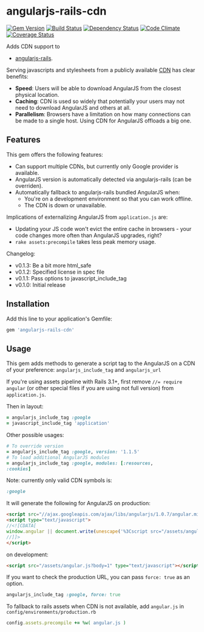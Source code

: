 # angularjs-rails-cdn

[![Gem Version](https://badge.fury.io/rb/angularjs-rails-cdn.png)](https://badge.fury.io/rb/angularjs-rails-cdn)
[![Build Status](https://secure.travis-ci.org/styx/angularjs-rails-cdn.png?branch=master)](https://travis-ci.org/styx/angularjs-rails-cdn)
[![Dependency Status](https://gemnasium.com/styx/angularjs-rails-cdn.png)](https://gemnasium.com/styx/angularjs-rails-cdn)
[![Code Climate](https://codeclimate.com/github/styx/angularjs-rails-cdn.png)](https://github.com/styx/angularjs-rails-cdn)
[![Coverage Status](https://coveralls.io/repos/styx/angularjs-rails-cdn/badge.png?branch=master)](https://coveralls.io/r/styx/angularjs-rails-cdn)

Adds CDN support to

* [angularjs-rails](https://github.com/hiravgandhi/angularjs-rails).

Serving javascripts and stylesheets from a publicly available [CDN](http://en.wikipedia.org/wiki/Content_Delivery_Network) has clear benefits:

* **Speed**: Users will be able to download AngularJS from the closest physical location.
* **Caching**: CDN is used so widely that potentially your users may not
  need to download AngularJS and others at all.
* **Parallelism**: Browsers have a limitation on how many connections
  can be made to a single host. Using CDN for AngularJS offloads a big one.

## Features

This gem offers the following features:

* Can support multiple CDNs, but currently only Google provider is
  available.
* AngularJS version is automatically detected via angularjs-rails
  (can be overriden).
* Automatically fallback to angularjs-rails bundled AngularJS when:
  * You're on a development environment so that you can work offline.
  * The CDN is down or unavailable.

Implications of externalizing AngularJS from `application.js` are:

* Updating your JS code won't evict the entire cache in browsers - your
  code changes more often than AngularJS upgrades, right?
* `rake assets:precompile` takes less peak memory usage.

Changelog:

* v0.1.3: Be a bit more html_safe
* v0.1.2: Specified license in spec file
* v0.1.1: Pass options to javascript_include_tag
* v0.1.0: Initial release

## Installation

Add this line to your application's Gemfile:

```ruby
gem 'angularjs-rails-cdn'
```

## Usage

This gem adds methods to generate a script tag to the AngularJS on a CDN of your preference:
`angularjs_include_tag` and `angularjs_url`

If you're using assets pipeline with Rails 3.1+, first remove `//= require angular` (or other special files if you are using not full version) from `application.js`.

Then in layout:

```ruby
= angularjs_include_tag :google
= javascript_include_tag 'application'
```

Other possible usages:

```ruby
# To override version
= angularjs_include_tag :google, version: '1.1.5'
# To load additional AngularJS modules
= angularjs_include_tag :google, modules: [:resources,
:cookies]
```

Note: currently only valid CDN symbols is:

```ruby
:google
```

It will generate the following for AngularJS on production:

```html
<script src="//ajax.googleapis.com/ajax/libs/angularjs/1.0.7/angular.min.js" type="text/javascript"></script>
<script type="text/javascript">
//<![CDATA[
window.angular || document.write(unescape('%3Cscript src="/assets/angular-3aaa3fa0b0207a1abcd30555987cd4cc.js" type="text/javascript">%3C/script>'))
//]]>
</script>
```

on development:

```html
<script src="/assets/angular.js?body=1" type="text/javascript"></script>
```

If you want to check the production URL, you can pass `force: true` as an option.

```ruby
angularjs_include_tag :google, force: true
```

To fallback to rails assets when CDN is not available, add `angular.js` in `config/environments/production.rb`

```ruby
config.assets.precompile += %w( angular.js )
```
